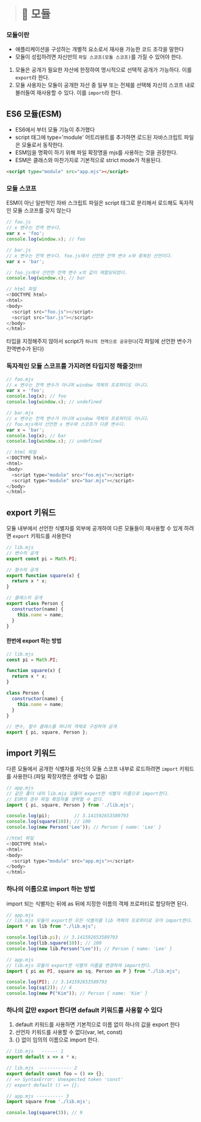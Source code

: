 > # 📖 모듈

### 모듈이란

- 애플리케이션을 구성하는 개별적 요소로서 재사용 가능한 코드 조각을 말한다
- 모듈이 성립하려면 자신만의 `파일 스코프(모듈 스코프)`를 가질 수 있어야 한다.

1. 모듈은 공개가 필요한 자산에 한정하여 명시적으로 선택적 공개가 가능하다. 이를 `export`라 한다.
2. 모듈 사용자는 모듈이 공개한 자산 중 일부 또는 전체를 선택해 자신의 스코프 내로 불러들여 재사용할 수 있다. 이를 `import`라 한다.

## ES6 모듈(ESM)

- ES6에서 부터 모듈 기능이 추가했다
- script 태그에 type='module' 어트리뷰트를 추가하면 로드된 자바스크립트 파일은 모듈로서 동작한다.
- ESM임을 명확이 하기 위해 파일 확장명을 mjs를 사용하는 것을 권장한다.
- ESM은 클래스와 마찬가지로 기본적으로 strict mode가 적용된다.

```html
<script type="module" src="app.mjs"></script>
```

### 모듈 스코프

ESM이 아닌 일반적인 자바 스크립트 파일은 script 태그로 분리해서 로드해도 독자적인 모듈 스코프를 갖지 않는다

```javascript
// foo.js
// x 변수는 전역 변수다.
var x = 'foo';
console.log(window.x); // foo

// bar.js
// x 변수는 전역 변수다. foo.js에서 선언한 전역 변수 x와 중복된 선언이다.
var x = 'bar';

// foo.js에서 선언한 전역 변수 x의 값이 재할당되었다.
console.log(window.x); // bar

// html 파일
<!DOCTYPE html>
<html>
<body>
  <script src="foo.js"></script>
  <script src="bar.js"></script>
</body>
</html>
```

타입을 지정해주지 않아서 script가 `하나의 전역으로 공유한다`(각 파일에 선언한 변수가 전역변수가 된다)

### 독자적인 모듈 스코프를 가지려면 타입지정 해줄것!!!!

```javascript
// foo.mjs
// x 변수는 전역 변수가 아니며 window 객체의 프로퍼티도 아니다.
var x = 'foo';
console.log(x); // foo
console.log(window.x); // undefined

// bar.mjs
// x 변수는 전역 변수가 아니며 window 객체의 프로퍼티도 아니다.
// foo.mjs에서 선언한 x 변수와 스코프가 다른 변수다.
var x = 'bar';
console.log(x); // bar
console.log(window.x); // undefined

// html 파일
<!DOCTYPE html>
<html>
<body>
  <script type="module" src="foo.mjs"></script>
  <script type="module" src="bar.mjs"></script>
</body>
</html>
```

## export 키워드

모듈 내부에서 선언한 식별자를 외부에 공개하여 다른 모듈들이 재사용할 수 있게 하려면 `export` 키워드를 사용한다

```javascript
// lib.mjs
// 변수의 공개
export const pi = Math.PI;

// 함수의 공개
export function square(x) {
  return x * x;
}

// 클래스의 공개
export class Person {
  constructor(name) {
    this.name = name;
  }
}
```

#### 한번에 export 하는 방법

```javascript
// lib.mjs
const pi = Math.PI;

function square(x) {
  return x * x;
}

class Person {
  constructor(name) {
    this.name = name;
  }
}

// 변수, 함수 클래스를 하나의 객체로 구성하여 공개
export { pi, square, Person };
```

## import 키워드

다른 모듈에서 공개한 식별자를 자신의 모듈 스코프 내부로 로드하려면 `import` 키워드를 사용한다.(파일 확장자명은 생략할 수 없음)

```javascript
// app.mjs
// 같은 폴더 내의 lib.mjs 모듈이 export한 식별자 이름으로 import한다.
// ESM의 경우 파일 확장자를 생략할 수 없다.
import { pi, square, Person } from './lib.mjs';

console.log(pi);         // 3.141592653589793
console.log(square(10)); // 100
console.log(new Person('Lee')); // Person { name: 'Lee' }

//html 파일
<!DOCTYPE html>
<html>
<body>
  <script type="module" src="app.mjs"></script>
</body>
</html>
```

### 하나의 이름으로 import 하는 방법

import 되는 식별자는 뒤에 as 뒤에 지정한 이름의 객체 프로퍼티로 할당하면 된다.

```javascript
// app.mjs
// lib.mjs 모듈이 export한 모든 식별자를 lib 객체의 프로퍼티로 모아 import한다.
import * as lib from "./lib.mjs";

console.log(lib.pi); // 3.141592653589793
console.log(lib.square(10)); // 100
console.log(new lib.Person("Lee")); // Person { name: 'Lee' }
```

```javascript
// app.mjs
// lib.mjs 모듈이 export한 식별자 이름을 변경하여 import한다.
import { pi as PI, square as sq, Person as P } from "./lib.mjs";

console.log(PI); // 3.141592653589793
console.log(sq(2)); // 4
console.log(new P("Kim")); // Person { name: 'Kim' }
```

### 하나의 값만 export 한다면 default 키워드를 사용할 수 있다

1. default 키워드를 사용하면 기본적으로 이름 없이 하나의 값을 export 한다
2. 선언자 키워드를 사용할 수 없다(var, let, const)
3. {} 없이 임의의 이름으로 import 한다.

```javascript
// lib.mjs   ------ 1
export default x => x * x;

// lib.mjs  ------------ 2
export default const foo = () => {};
// => SyntaxError: Unexpected token 'const'
// export default () => {};

// app.mjs ---------- 3
import square from './lib.mjs';

console.log(square(3)); // 9
```
